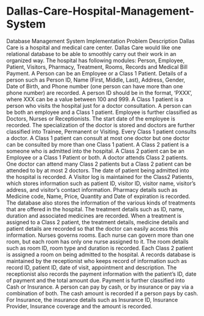 # Dallas-Care-Hospital-Management-System
Database Management System Implementation
Problem Description
Dallas Care is a hospital and medical care center. Dallas Care would like one relational
database to be able to smoothly carry out their work in an organized way. The hospital has
following modules: Person, Employee, Patient, Visitors, Pharmacy, Treatment, Rooms,
Records and Medical Bill Payment. A Person can be an Employee or a Class 1 Patient.
Details of a person such as Person ID, Name (First, Middle, Last), Address, Gender, Date of
Birth, and Phone number (one person can have more than one phone number) are
recorded. A person ID should be in the format, ‘PXXX’, where XXX can be a value between
100 and 999. A Class 1 patient is a person who visits the hospital just for a doctor
consultation. A person can be both an employee and a Class 1 patient. Employee is further
classified as Doctors, Nurses or Receptionists. The start date of the employee is recorded.
The specialization of the doctor is stored and doctors are further classified into Trainee,
Permanent or Visiting. Every Class 1 patient consults a doctor. A Class 1 patient can consult
at most one doctor but one doctor can be consulted by more than one Class 1 patient. A
Class 2 patient is a someone who is admitted into the hospital. A Class 2 patient can be an
Employee or a Class 1 Patient or both. A doctor attends Class 2 patients. One doctor can
attend many Class 2 patients but a Class 2 patient can be attended to by at most 2 doctors.
The date of patient being admitted into the hospital is recorded. A Visitor log is maintained
for the Class2 Patients, which stores information such as patient ID, visitor ID, visitor name,
visitor’s address, and visitor’s contact information. Pharmacy details such as Medicine code,
Name, Price, Quantity and Date of expiration is recorded. The database also stores the
information of the various kinds of treatments that are offered in the hospital. The treatment
details such as ID, name, duration and associated medicines are recorded. When a
treatment is assigned to a Class 2 patient, the treatment details, medicine details and patient
details are recorded so that the doctor can easily access this information. Nurses governs
rooms. Each nurse can govern more than one room, but each room has only one nurse
assigned to it. The room details such as room ID, room type and duration is recorded. Each
Class 2 patient is assigned a room on being admitted to the hospital. A records database is
maintained by the receptionist who keeps record of information such as record ID, patient ID,
date of visit, appointment and description. The receptionist also records the payment
information with the patient’s ID, date of payment and the total amount due. Payment is
further classified into Cash or Insurance. A person can pay by cash, or by insurance or pay
via a combination of both. The cash amount is recorded if a person pays by cash. For
Insurance, the insurance details such as Insurance ID, Insurance Provider, Insurance
coverage and the amount is recorded.
